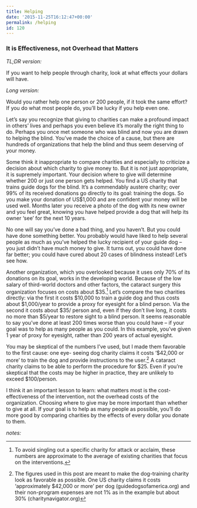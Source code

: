 ```yaml
---
title: Helping
date: '2015-11-25T16:12:47+00:00'
permalink: /helping
id: 120
---
```

### It is Effectiveness, not Overhead that Matters

*TL;DR version:*

If you want to help people through charity, look at what effects your dollars will have.

*Long version:*

Would you rather help one person or 200 people, if it took the same effort? If you do what most people do, you’ll be lucky if you help even one.

Let’s say you recognize that giving to charities can make a profound impact in others’ lives and perhaps you even believe it’s morally the right thing to do. Perhaps you once met someone who was blind and now you are drawn to helping the blind. You’ve made the choice of a cause, but there are hundreds of organizations that help the blind and thus seem deserving of your money.

Some think it inappropriate to compare charities and especially to criticize a decision about which charity to give money to. But it is not just appropriate, it is supremely important. Your decision where to give will determine whether 200 or just one person gets helped. You find a US charity that trains guide dogs for the blind. It’s a commendably austere charity; over 99% of its received donations go directly to its goal: training the dogs. So you make your donation of US$1,000 and are confident your money will be used well. Months later you receive a photo of the dog with its new owner and you feel great, knowing you have helped provide a dog that will help its owner ‘see’ for the next 10 years.

No one will say you’ve done a bad thing, and you haven’t. But you could have done something better. You probably would have liked to help several people as much as you’ve helped the lucky recipient of your guide dog – you just didn’t have much money to give. It turns out, you could have done far better; you could have cured about 20 cases of blindness instead! Let’s see how.

Another organization, which you overlooked because it uses only 70% of its donations on its goal, works in the developing world. Because of the low salary of third-world doctors and other factors, the cataract surgery this organization focuses on costs about $35.[^1] Let’s compare the two charities directly: via the first it costs $10,000 to train a guide dog and thus costs about $1,000/year to provide a proxy for eyesight for a blind person. Via the second it costs about $35/ person and, even if they don’t live long, it costs no more than $5/year to restore sight to a blind person. It seems reasonable to say you’ve done at least 200 times worse than you could have – if your goal was to help as many people as you could. In this example, you’ve given 1 year of proxy for eyesight, rather than 200 years of actual eyesight.

You may be skeptical of the numbers I’ve used, but I made them favorable to the first cause: one eye- seeing dog charity claims it costs ‘$42,000 or more’ to train the dog and provide instructions to the user.[^2] A cataract charity claims to be able to perform the procedure for $25. Even if you’re skeptical that the costs may be higher in practice, they are unlikely to exceed $100/person.

I think it an important lesson to learn: what matters most is the cost-effectiveness of the intervention, not the overhead costs of the organization. Choosing where to give may be more important than whether to give at all. If your goal is to help as many people as possible, you’ll do more good by comparing charities by the effects of every dollar you donate to them.

*notes:*

[^1]: To avoid singling out a specific charity for attack or acclaim, these numbers are approximate to the average of existing charities that focus on the interventions.
[^2]: The figures used in this post are meant to make the dog-training charity look as favorable as possible. One US charity claims it costs ‘approximately $42,000 or more’ per dog (guidedogsofamerica.org) and their non-program expenses are not 1% as in the example but about 30% (charitynavigator.org)

